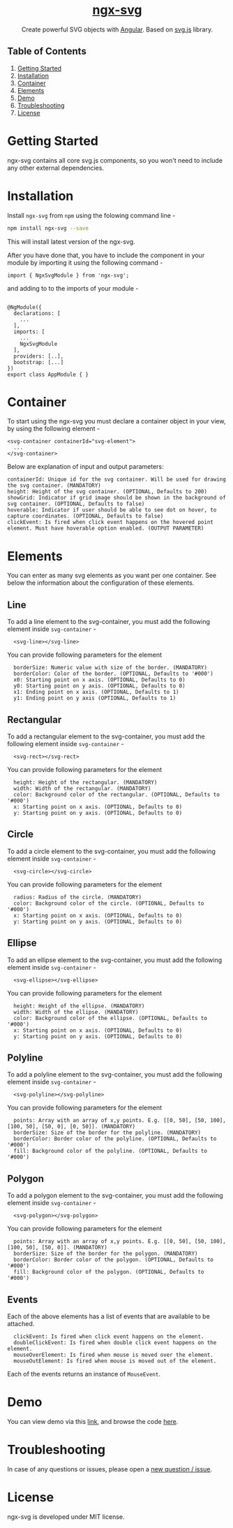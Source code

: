 <a href="https://github.com/vvaldersteins/ngx-svg">
  <h1 align="center">ngx-svg</h1>
</a>

<p align="center">Create powerful SVG objects with <a href="https://angular.io">Angular</a>. Based on <a href="http://svgjs.com">svg.js</a> library.</p>

## Table of Contents
1. [Getting Started](#getting-started)
2. [Installation](#installation)
3. [Container](#container)
4. [Elements](#elements)
5. [Demo](#demo)
6. [Troubleshooting](#troubleshooting)
7. [License](#license)

# Getting Started

ngx-svg contains all core svg.js components, so you won't need to include any other external dependencies.

# Installation

Install `ngx-svg` from `npm` using the folowing command line -

```bash
npm install ngx-svg --save
```

This will install latest version of the ngx-svg.

After you have done that, you have to include the component in your module by importing it using the following command -

```
import { NgxSvgModule } from 'ngx-svg';
```

and adding to to the imports of your module -

```

@NgModule({
  declarations: [
    ...
  ],
  imports: [
    ...
    NgxSvgModule
  ],
  providers: [..],
  bootstrap: [...]
})
export class AppModule { }

```

# Container

To start using the ngx-svg you must declare a container object in your view, by using the following element -

```
<svg-container containerId="svg-element">
  ...
</svg-container>

```

Below are explanation of input and output parameters:

```
containerId: Unique id for the svg container. Will be used for drawing the svg container. (MANDATORY)
height: Height of the svg container. (OPTIONAL, Defaults to 200)
showGrid: Indicator if grid image should be shown in the background of svg container. (OPTIONAL, Defaults to false)
hoverable: Indicator if user should be able to see dot on hover, to capture coordinates. (OPTIONAL, Defaults to false)
clickEvent: Is fired when click event happens on the hovered point element. Must have hoverable option enabled. (OUTPUT PARAMETER)
```

# Elements

You can enter as many svg elements as you want per one container. See below the information about the configuration of these elements.

## Line

To add a line element to the svg-container, you must add the following element inside `svg-container` -

```
  <svg-line></svg-line> 
```

You can provide following parameters for the element

```
  borderSize: Numeric value with size of the border. (MANDATORY)
  borderColor: Color of the border. (OPTIONAL, Defaults to '#000')
  x0: Starting point on x axis. (OPTIONAL, Defaults to 0)
  y0: Starting point on y axis. (OPTIONAL, Defaults to 0)
  x1: Ending point on x axis. (OPTIONAL, Defaults to 1)
  y1: Ending point on y axis (OPTIONAL, Defaults to 1)
```

## Rectangular

To add a rectangular element to the svg-container, you must add the following element inside `svg-container` -

```
  <svg-rect></svg-rect> 
```

You can provide following parameters for the element

```
  height: Height of the rectangular. (MANDATORY)
  width: Width of the rectangular. (MANDATORY)
  color: Background color of the rectangular. (OPTIONAL, Defaults to '#000')
  x: Starting point on x axis. (OPTIONAL, Defaults to 0)
  y: Starting point on y axis. (OPTIONAL, Defaults to 0)
```

## Circle

To add a circle element to the svg-container, you must add the following element inside `svg-container` -

```
  <svg-circle></svg-circle> 
```

You can provide following parameters for the element

```
  radius: Radius of the circle. (MANDATORY)
  color: Background color of the circle. (OPTIONAL, Defaults to '#000')
  x: Starting point on x axis. (OPTIONAL, Defaults to 0)
  y: Starting point on y axis. (OPTIONAL, Defaults to 0)
```

## Ellipse

To add an ellipse element to the svg-container, you must add the following element inside `svg-container` -

```
  <svg-ellipse></svg-ellipse> 
```

You can provide following parameters for the element

```
  height: Height of the ellipse. (MANDATORY)
  width: Width of the ellipse. (MANDATORY)
  color: Background color of the ellipse. (OPTIONAL, Defaults to '#000')
  x: Starting point on x axis. (OPTIONAL, Defaults to 0)
  y: Starting point on y axis. (OPTIONAL, Defaults to 0)
```

## Polyline

To add a polyline element to the svg-container, you must add the following element inside `svg-container` -

```
  <svg-polyline></svg-polyline> 
```

You can provide following parameters for the element

```
  points: Array with an array of x,y points. E.g. [[0, 50], [50, 100], [100, 50], [50, 0], [0, 50]]. (MANDATORY)
  borderSize: Size of the border for the polyline. (MANDATORY)
  borderColor: Border color of the polyline. (OPTIONAL, Defaults to '#000')
  fill: Background color of the polyline. (OPTIONAL, Defaults to '#000')
```

## Polygon

To add a polygon element to the svg-container, you must add the following element inside `svg-container` -

```
  <svg-polygon></svg-polygon> 
```

You can provide following parameters for the element

```
  points: Array with an array of x,y points. E.g. [[0, 50], [50, 100], [100, 50], [50, 0]]. (MANDATORY)
  borderSize: Size of the border for the polygon. (MANDATORY)
  borderColor: Border color of the polygon. (OPTIONAL, Defaults to '#000')
  fill: Background color of the polygon. (OPTIONAL, Defaults to '#000')
```

## Events

Each of the above elements has a list of events that are available to be attached.

```
  clickEvent: Is fired when click event happens on the element.
  doubleClickEvent: Is fired when double click event happens on the element.
  mouseOverElement: Is fired when mouse is moved over the element.
  mouseOutElement: Is fired when mouse is moved out of the element.
```

Each of the events returns an instance of `MouseEvent`.

# Demo

You can view demo via this [link](https://vvaldersteins.github.io/ngx-svg/), and browse the code [here](https://github.com/vvaldersteins/ngx-svg/tree/master/src/demo).

# Troubleshooting

In case of any questions or issues, please open a [new question / issue](https://github.com/vvaldersteins/ngx-svg/issues).

# License

ngx-svg is developed under MIT license.
